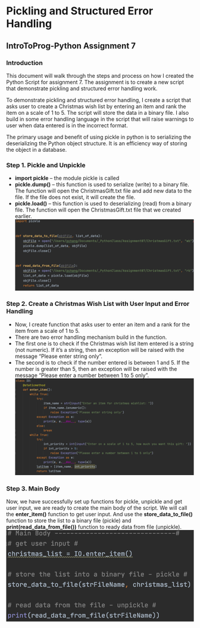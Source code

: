# Pickling and Structured Error Handling
## IntroToProg-Python Assignment 7

### Introduction
This document will walk through the steps and process on how I created the Python Script for assignment 7. The assignment is to create a new script that demonstrate pickling and structured error handling work.   

To demonstrate pickling and structured error handling, I create a script that asks user to create a Christmas wish list by entering an item and rank the item on a scale of 1 to 5. The script will store the data in a binary file. I also build in some error handling language in the script that will raise warnings to user when data entered is in the incorrect format.

The primary usage and benefit of using pickle in python is to serializing the deserializing the Python object structure. It is an efficiency way of storing the object in a database. 

### Step 1. Pickle and Unpickle
  - **import pickle** – the module pickle is called
  -	**pickle.dump()** – this function is used to serialize (write) to a binary file. The function will open the ChristmasGift.txt file and add new data to the file. If the           file does not exist, it will create the file. 
  -	**pickle.load()** – this function is used to deserializing (read) from a binary file. The function will open the ChristmasGift.txt file that we created earlier.
![Figure 1. Pickling and Unpickling](https://github.com/bogummmy/IntroToProg-Python-Mod07/blob/main/docs/Figure%201.%20Pickle%20and%20Unpickle.png "Figure 1.")


### Step 2. Create a Christmas Wish List with User Input and Error Handling
  - Now, I create function that asks user to enter an item and a rank for the item from a scale of 1 to 5. 
  - There are two error handling mechanism build in the function.    
  - The first one is to check if the Christmas wish list item entered is a string (not numeric). If it’s a string, then an exception will be raised with the message “Please enter string only”. 
  - The second is to check if the number entered is between 1 and 5. If the number is greater than 5, then an exception will be raised with the message “Please enter a number between 1 to 5 only”. 
 ![Figure 2. Get user Input and Error Handling](https://github.com/bogummmy/IntroToProg-Python-Mod07/blob/main/docs/Figure%202.%20User%20input%20with%20error%20handling.png "Figure 2.")
 
### Step 3. Main Body 
Now, we have successfully set up functions for pickle, unpickle and get user input, we are ready to create the main body of the script. We will call the **enter_item()** function to get user input. And use the **store_data_to_file()** function to store the list to a binary file (pickle) and **print(read_data_from_file())** function to ready data from file (unpickle).
 ![Figure 3. Main Body](https://github.com/bogummmy/IntroToProg-Python-Mod07/blob/main/docs/Figure3.%20Main%20Body.png "Figure 3.")
 

